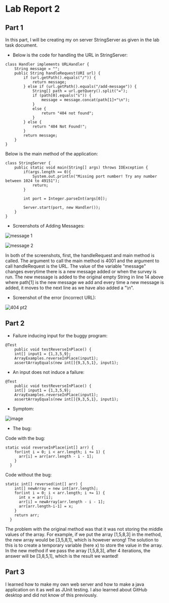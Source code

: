 # Lab Report 2
## Part 1
In this part, I will be creating my on server StringServer as given in the lab task document. 
* Below is the code for handling the URL in StringServer:
```
class Handler implements URLHandler {
    String message = ""; 
    public String handleRequest(URI url) {
        if (url.getPath().equals("/")) {  
            return message;
        } else if (url.getPath().equals("/add-message")) { 
            String[] path = url.getQuery().split("="); 
            if (path[0].equals("s")) { 
                message = message.concat(path[1]+"\n");
            }
            else {
                return "404 not found"; 
            }
        } else {
            return "404 Not Found!"; 
        }
        return message; 
    }
}
```

Below is the main method of the application:
```
class StringServer {
    public static void main(String[] args) throws IOException {
        if(args.length == 0){
            System.out.println("Missing port number! Try any number between 1024 to 49151");
            return;
        }

        int port = Integer.parseInt(args[0]);

        Server.start(port, new Handler());
    }
}
```
* Screenshots of Adding Messages:

![message 1](https://user-images.githubusercontent.com/116845419/215248867-5098a027-1246-4d5b-bc54-0548f3cca087.png)

![message 2](https://user-images.githubusercontent.com/116845419/215248872-41565ec8-35e4-44b1-89b8-ce4d6a1fcd3f.png)

In both of the screenshots, first, the handleRequest and main method is called. The argument to call the main method is 4001 and the argument to call handleRequest is the URL. The value of the variable "message" changes everytime there is a new message added or when the survey is run. The new message is added to the original empty String in line 14 above where path[1] is the new message we add and every time a new message is added, it moves to the next line as we have also added a "\n".

* Screenshot of the error (incorrect URL):

![404 pt2](https://user-images.githubusercontent.com/116845419/215248883-564de987-d92d-4d11-94fe-5fe6e83d84b5.png)


## Part 2
* Failure inducing input for the buggy program: 
```
@Test 
	public void testReverseInPlace() {
    int[] input1 = {1,3,5,9};
    ArrayExamples.reverseInPlace(input1);
    assertArrayEquals(new int[]{9,3,5,1}, input1);
```
* An input does not induce a failure:
```
@Test 
	public void testReverseInPlace() {
    int[] input1 = {1,3,5,9};
    ArrayExamples.reverseInPlace(input1);
    assertArrayEquals(new int[]{9,3,5,1}, input1);
```



* Symptom:

![image](https://user-images.githubusercontent.com/116845419/215252092-b048cf2c-909e-49c7-a118-31c09ff5da47.png)



* The bug:

Code with the bug:

```
static void reverseInPlace(int[] arr) {
    for(int i = 0; i < arr.length; i += 1) {
      arr[i] = arr[arr.length - i - 1];
    }
  }
  ```

Code without the bug:

```
static int[] reversed(int[] arr) {
    int[] newArray = new int[arr.length];
    for(int i = 0; i < arr.length; i += 1) {
      int x = arr[i];
      arr[i] = newArray[arr.length - i - 1];
      arr[arr.length-i-1] = x;
    }
    return arr;
  }
  ```
  
The problem with the original method was that it was not storing the middle values of the array. For example, if we put the array [1,5,8,3] in the method, the new array would be [3,5,8,1], which is however wrong! The solution to this is to create a temporary variable (here x) to store the value in the array. In the new method if we pass the array [1,5,8,3], after 4 iterations, the answer will be [3,8,5,1], which is the result we wanted!
  
## Part 3
I learned how to make my own web server and how to make a java application on it as well as JUnit testing. I also learned about GitHub desktop and did not know of this previously.
